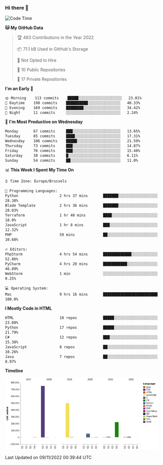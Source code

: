 ### Hi there 👋

<!--START_SECTION:waka-->
![Code Time](http://img.shields.io/badge/Code%20Time-1%2C151%20hrs%2028%20mins-blue)

**🐱 My GitHub Data** 

> 🏆 483 Contributions in the Year 2022
 > 
> 📦 71.1 kB Used in GitHub's Storage 
 > 
> 🚫 Not Opted to Hire
 > 
> 📜 10 Public Repositories 
 > 
> 🔑 17 Private Repositories  
 > 
**I'm an Early 🐤** 

```text
🌞 Morning    113 commits    █████░░░░░░░░░░░░░░░░░░░░   23.01% 
🌆 Daytime    198 commits    ██████████░░░░░░░░░░░░░░░   40.33% 
🌃 Evening    169 commits    ████████░░░░░░░░░░░░░░░░░   34.42% 
🌙 Night      11 commits     ░░░░░░░░░░░░░░░░░░░░░░░░░   2.24%

```
📅 **I'm Most Productive on Wednesday** 

```text
Monday       67 commits     ███░░░░░░░░░░░░░░░░░░░░░░   13.65% 
Tuesday      85 commits     ████░░░░░░░░░░░░░░░░░░░░░   17.31% 
Wednesday    106 commits    █████░░░░░░░░░░░░░░░░░░░░   21.59% 
Thursday     73 commits     ███░░░░░░░░░░░░░░░░░░░░░░   14.87% 
Friday       76 commits     ███░░░░░░░░░░░░░░░░░░░░░░   15.48% 
Saturday     30 commits     █░░░░░░░░░░░░░░░░░░░░░░░░   6.11% 
Sunday       54 commits     ██░░░░░░░░░░░░░░░░░░░░░░░   11.0%

```


📊 **This Week I Spent My Time On** 

```text
⌚︎ Time Zone: Europe/Brussels

💬 Programming Languages: 
Python                   2 hrs 37 mins       ███████░░░░░░░░░░░░░░░░░░   28.38% 
Blade Template           2 hrs 36 mins       ███████░░░░░░░░░░░░░░░░░░   28.03% 
Terraform                1 hr 40 mins        ████░░░░░░░░░░░░░░░░░░░░░   18.0% 
JavaScript               1 hr 8 mins         ███░░░░░░░░░░░░░░░░░░░░░░   12.32% 
PHP                      59 mins             ██░░░░░░░░░░░░░░░░░░░░░░░   10.68%

🔥 Editors: 
PhpStorm                 4 hrs 54 mins       █████████████░░░░░░░░░░░░   52.86% 
PyCharm                  4 hrs 20 mins       ███████████░░░░░░░░░░░░░░   46.89% 
WebStorm                 1 min               ░░░░░░░░░░░░░░░░░░░░░░░░░   0.25%

💻 Operating System: 
Mac                      9 hrs 16 mins       █████████████████████████   100.0%

```

**I Mostly Code in HTML** 

```text
HTML                     18 repos            █████░░░░░░░░░░░░░░░░░░░░   23.08% 
Python                   17 repos            █████░░░░░░░░░░░░░░░░░░░░   21.79% 
C#                       12 repos            ███░░░░░░░░░░░░░░░░░░░░░░   15.38% 
JavaScript               8 repos             ██░░░░░░░░░░░░░░░░░░░░░░░   10.26% 
Java                     7 repos             ██░░░░░░░░░░░░░░░░░░░░░░░   8.97%

```


**Timeline**

![Chart not found](https://raw.githubusercontent.com/guillaumedeplancke/guillaumedeplancke/main/charts/bar_graph.png) 


 Last Updated on 09/11/2022 00:39:44 UTC
<!--END_SECTION:waka-->

